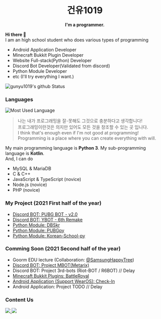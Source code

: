 
<h1 align="center">건유1019</h1>
<p align="center">
  <b>I'm a programmer.</b>
</p>

**Hi there 👋**<br/>
I am an high school student who does various types of programming

* Android Application Developer
* Minecraft Bukkit Plugin Developer
* Website Full-stack(Python) Developer
* Discord Bot Developer(Validated from discord)
* Python Module Developer
* etc (I'll try everything I want.)

![gunyu1019's github Status](https://github-readme-stats.vercel.app/api?username=gunyu1019&count_private=true&show_icons=true&theme=tokyonight)

### Languages
![Most Used Language](https://github-readme-stats.vercel.app/api/top-langs/?username=gunyu1019&theme=tokyonight&layout=compact)<br/>
> 나는 내가 프로그래밍을 잘-못해도 그것으로 충분하다고 생각합니다! <br/>
> 프로그래밍이란것은 의지만 있어도 모든 것을 창조할 수 있는 곳 입니다.<br/>
> I think that's enough even if I'm not good at programming!<br/>
> Programming is a place where you can create everything with will.<br/>
> 
My main programming language is **Python 3**. My sub-programming language is **Kotlin**.<br/>
And, I can do
* MySQL & MariaDB
* C & C++
* JavaScript & TypeScript (novice)
* Node.js (novice)
* PHP (novice)

### My Project (2021 First half of the year)
* [Discord BOT: PUBG BOT - v2.0](https://github.com/gunyu1019/PUBG-BOT)
* [Discord BOT: YBOT - 6th Remake](https://github.com/gunyu1019/YBOT)
* [Python Module: DBSkr](https://github.com/gunyu1019/DBSkr-py)
* [Python Module: PUBGpy](https://github.com/gunyu1019/PUBGpy)
* [Python Module: Korean-School-py](https://github.com/gunyu1019/korean_school_py)

### Comming Soon (2021 Second half of the year)
* Goorm EDU lecture (Collaboration: [@SamsungHappyTree](https://github.com/samsunghappytree123))
* [Discord BOT: Project MBOT(Metarix)](https://github.com/gunyu1019/MBOT)
* Discord BOT: Project 3rd-bots (Riot-BOT / R6BOT) // Delay
* [Minecraft Bukkit Plugins: BattleRoyal](https://github.com/gunyu1019/BattleRoyal)
* [Android Application (Support WearOS): Check-In](https://github.com/gunyu1019/Check-In)
* Android Application: Project TODO // Delay

### Content Us
<a href="mailto:gunyu1019@gmail.com">
  <img src="https://img.shields.io/badge/Gmail-gunyu1019@gmail.com-0080aa?style=for-the-badge&logo=gmail">
</a><a href="mailto:admin@yhs.com">
  <img src="https://img.shields.io/badge/Main%20Mail-gunyu1019@yhs.kr-0080aa?style=for-the-badge">
</a>
